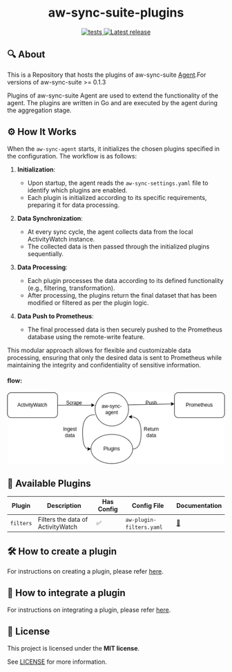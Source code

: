 <h1 align="center">aw-sync-suite-plugins</h1>
<p align="center">

   <a href="https://github.com/phrp720/aw-sync-suite-plugins/actions/workflows/tests.yaml?query=branch%3Amain">
    <img title="Tests" src="https://github.com/phrp720/aw-sync-suite-plugins/actions/workflows/tests.yaml/badge.svg?branch=main" alt="tests"/>
  </a>

  <a href="https://github.com/phrp720/aw-sync-suite-plugins/releases">
    <img title="Latest release" src="https://img.shields.io/github/v/release/phrp720/aw-sync-suite-plugins" alt="Latest release">
  </a>
</p>

## 🔍 About
This is a Repository that hosts the plugins of aw-sync-suite [Agent](https://github.com/phrp720/aw-sync-suite/blob/master/aw-sync-agent/README.md).For versions of aw-sync-suite  >= 0.1.3

Plugins of aw-sync-suite Agent are used to extend the functionality of the agent. The plugins are written in Go and are executed by the agent during the aggregation stage.

## ⚙️ How It Works

When the `aw-sync-agent` starts, it initializes the chosen plugins specified in the configuration. The workflow is as follows:

1. **Initialization**: 
   - Upon startup, the agent reads the `aw-sync-settings.yaml` file to identify which plugins are enabled.
   - Each plugin is initialized according to its specific requirements, preparing it for data processing.

2. **Data Synchronization**:
   - At every sync cycle, the agent collects data from the local ActivityWatch instance.
   - The collected data is then passed through the initialized plugins sequentially.

3. **Data Processing**:
   - Each plugin processes the data according to its defined functionality (e.g., filtering, transformation).
   - After processing, the plugins return the final dataset that has been modified or filtered as per the plugin logic.

4. **Data Push to Prometheus**:
   - The final processed data is then securely pushed to the Prometheus database using the remote-write feature.

This modular approach allows for flexible and customizable data processing, ensuring that only the desired data is sent to Prometheus while maintaining the integrity and confidentiality of sensitive information.

#### flow:

<div align="center">

   ![flow](plugins-flow-diagram.png)

</div>

## 🔌 Available Plugins


| Plugin    | Description                       | Has Config | Config File              | Documentation                                                       |
|-----------|-----------------------------------|------------|--------------------------|---------------------------------------------------------------------|
| `filters` | Filters the data of ActivityWatch | ✅          | `aw-plugin-filters.yaml` | [📄](https://github.com/phrp720/aw-sync-suite-plugins/wiki/Filters) |

## 🛠️ How to create a plugin

For instructions on creating a plugin, please refer [here](https://github.com/phrp720/aw-sync-suite-plugins/wiki/%F0%9F%93%9D-How-to-Create-a-Plugin).

## 🔗 How to integrate a plugin

For instructions on integrating a plugin, please refer [here](https://github.com/phrp720/aw-sync-suite-plugins/wiki/%F0%9F%9B%A0%EF%B8%8F--How-to-Integrate-a-Plugin).

## 📝 License

This project is licensed under the **MIT license**.

See [LICENSE](https://github.com/phrp720/aw-sync-suite/blob/master/LICENSE) for more information.
